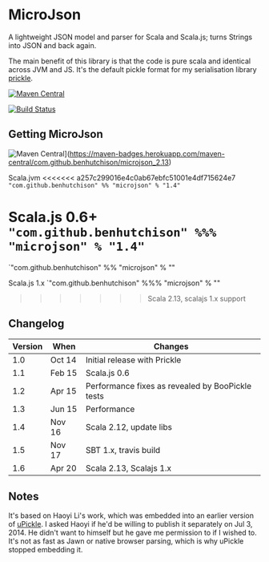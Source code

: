 MicroJson
=========

A lightweight JSON model and parser for Scala and Scala.js; turns Strings into JSON and back again. 

The main benefit of this library is that the code is pure scala and identical across JVM and JS.
It's the default pickle format for my serialisation library [prickle](https://github.com/benhutchison/prickle).

[![Maven Central](https://img.shields.io/maven-central/v/com.github.benhutchison/microjson_2.12.svg?style=plastic)](https://img.shields.io/maven-central/v/com.github.benhutchison/microjson_2.12)

[![Build Status](https://travis-ci.org/benhutchison/MicroJson.svg?branch=master)](https://travis-ci.org/benhutchison/MicroJson)

## Getting MicroJson

![Maven Central](https://img.shields.io/maven-central/v/com.github.benhutchison/microjson_2.13.svg)](https://maven-badges.herokuapp.com/maven-central/com.github.benhutchison/microjson_2.13)


Scala.jvm
<<<<<<< a257c299016e4c0ab67ebfc51001e4df715624e7
`"com.github.benhutchison" %% "microjson" % "1.4"`

Scala.js 0.6+
`"com.github.benhutchison" %%% "microjson" % "1.4"`
=======
`"com.github.benhutchison" %% "microjson" % "<version above>"

Scala.js 1.x
`"com.github.benhutchison" %%% "microjson" % "<version above>"
>>>>>>> Scala 2.13, scalajs 1.x support

## Changelog

| Version | When   | Changes |
| --------| -------| --------|
| 1.0     | Oct 14 | Initial release with Prickle |
| 1.1     | Feb 15 | Scala.js 0.6 |
| 1.2     | Apr 15 | Performance fixes as revealed by BooPickle tests |
| 1.3     | Jun 15 | Performance  |
| 1.4     | Nov 16 | Scala 2.12, update libs  |
| 1.5     | Nov 17 | SBT 1.x, travis build  |
| 1.6     | Apr 20 | Scala 2.13, Scalajs 1.x  |

## Notes

It's based on Haoyi Li's work, which was embedded into an earlier version of [uPickle](https://github.com/lihaoyi/upickle).
I asked Haoyi if he'd be willing to publish it separately on Jul 3, 2014. He didn't want to himself but he gave me permission to if I wished to.
It's not as fast as Jawn or native browser parsing, which is why uPickle stopped embedding it.


